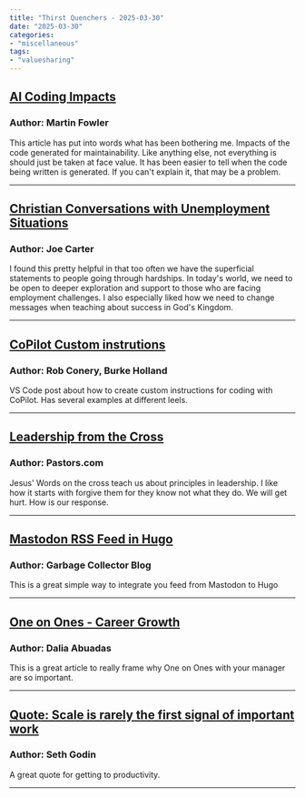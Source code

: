 ```yaml
---
title: "Thirst Quenchers - 2025-03-30"
date: "2025-03-30"
categories:
- "miscellaneous"
tags:
- "valuesharing"
---
```


## [AI Coding Impacts](https://martinfowler.com/articles/exploring-gen-ai.html#memo-13)

### Author: Martin Fowler

 This article has put into words what has been bothering me. Impacts of the code generated for maintainability. Like anything else, not everything is should just be taken at face value. It has been easier to tell when the code being written is generated. If you can't explain it, that may be a problem.

***

 ## [Christian Conversations with Unemployment Situations](https://www.thegospelcoalition.org/article/spiritual-care-unemployed/)

### Author: Joe Carter

 I found this pretty helpful in that too often we have the superficial statements to people going through hardships. In today's world, we need to be open to deeper exploration and support to those who are facing employment challenges. I also especially liked how we need to change messages when teaching about success in God's Kingdom.

***

 ## [CoPilot Custom instrutions](https://code.visualstudio.com/blogs/2025/03/26/custom-instructions)

### Author: Rob Conery, Burke Holland

 VS Code post about how to create custom instructions for coding with CoPilot. Has several examples at different leels.

***

 ## [Leadership from the Cross](https://blog.pastors.com/articles/what-jesus-words-on-the-cross-teach-about-leadership/)

### Author: Pastors.com

 Jesus' Words on the cross teach us about principles in leadership. I like how it starts with forgive them for they know not what they do. We will get hurt. How is our response.

***

 ## [Mastodon RSS Feed in Hugo](https://blog.zedas.fr/posts/integrate-mastodon-feed-to-hugo/)

### Author: Garbage Collector Blog

 This is a great simple way to integrate you feed from Mastodon to Hugo

***

 ## [One on Ones - Career Growth](https://github.blog/developer-skills/career-growth/how-engineers-can-use-one-on-ones-with-their-manager-to-accelerate-career-growth/)

### Author: Dalia Abuadas

 This is a great article to really frame why One on Ones with your manager are so important.

***

 ## [Quote: Scale is rarely the first signal of important work](https://seths.blog/2025/03/the-nse-confusions/)

### Author: Seth Godin

 A great quote for getting to productivity.

***


